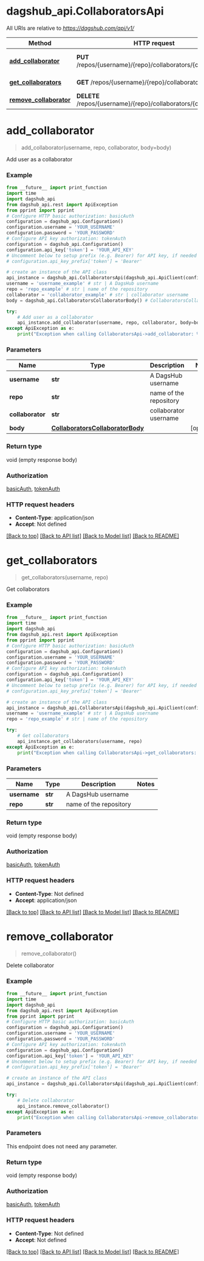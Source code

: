 # dagshub_api.CollaboratorsApi

All URIs are relative to *https://dagshub.com/api/v1/*

Method | HTTP request | Description
------------- | ------------- | -------------
[**add_collaborator**](CollaboratorsApi.md#add_collaborator) | **PUT** /repos/{username}/{repo}/collaborators/{collaborator} | Add user as a collaborator
[**get_collaborators**](CollaboratorsApi.md#get_collaborators) | **GET** /repos/{username}/{repo}/collaborators | Get collaborators
[**remove_collaborator**](CollaboratorsApi.md#remove_collaborator) | **DELETE** /repos/{username}/{repo}/collaborators/{collaborator} | Delete collaborator

# **add_collaborator**
> add_collaborator(username, repo, collaborator, body=body)

Add user as a collaborator

### Example
```python
from __future__ import print_function
import time
import dagshub_api
from dagshub_api.rest import ApiException
from pprint import pprint
# Configure HTTP basic authorization: basicAuth
configuration = dagshub_api.Configuration()
configuration.username = 'YOUR_USERNAME'
configuration.password = 'YOUR_PASSWORD'
# Configure API key authorization: tokenAuth
configuration = dagshub_api.Configuration()
configuration.api_key['token'] = 'YOUR_API_KEY'
# Uncomment below to setup prefix (e.g. Bearer) for API key, if needed
# configuration.api_key_prefix['token'] = 'Bearer'

# create an instance of the API class
api_instance = dagshub_api.CollaboratorsApi(dagshub_api.ApiClient(configuration))
username = 'username_example' # str | A DagsHub username
repo = 'repo_example' # str | name of the repository
collaborator = 'collaborator_example' # str | collaborator username
body = dagshub_api.CollaboratorsCollaboratorBody() # CollaboratorsCollaboratorBody |  (optional)

try:
    # Add user as a collaborator
    api_instance.add_collaborator(username, repo, collaborator, body=body)
except ApiException as e:
    print("Exception when calling CollaboratorsApi->add_collaborator: %s\n" % e)
```

### Parameters

Name | Type | Description  | Notes
------------- | ------------- | ------------- | -------------
 **username** | **str**| A DagsHub username | 
 **repo** | **str**| name of the repository | 
 **collaborator** | **str**| collaborator username | 
 **body** | [**CollaboratorsCollaboratorBody**](CollaboratorsCollaboratorBody.md)|  | [optional] 

### Return type

void (empty response body)

### Authorization

[basicAuth](../README.md#basicAuth), [tokenAuth](../README.md#tokenAuth)

### HTTP request headers

 - **Content-Type**: application/json
 - **Accept**: Not defined

[[Back to top]](#) [[Back to API list]](../README.md#documentation-for-api-endpoints) [[Back to Model list]](../README.md#documentation-for-models) [[Back to README]](../README.md)

# **get_collaborators**
> get_collaborators(username, repo)

Get collaborators

### Example
```python
from __future__ import print_function
import time
import dagshub_api
from dagshub_api.rest import ApiException
from pprint import pprint
# Configure HTTP basic authorization: basicAuth
configuration = dagshub_api.Configuration()
configuration.username = 'YOUR_USERNAME'
configuration.password = 'YOUR_PASSWORD'
# Configure API key authorization: tokenAuth
configuration = dagshub_api.Configuration()
configuration.api_key['token'] = 'YOUR_API_KEY'
# Uncomment below to setup prefix (e.g. Bearer) for API key, if needed
# configuration.api_key_prefix['token'] = 'Bearer'

# create an instance of the API class
api_instance = dagshub_api.CollaboratorsApi(dagshub_api.ApiClient(configuration))
username = 'username_example' # str | A DagsHub username
repo = 'repo_example' # str | name of the repository

try:
    # Get collaborators
    api_instance.get_collaborators(username, repo)
except ApiException as e:
    print("Exception when calling CollaboratorsApi->get_collaborators: %s\n" % e)
```

### Parameters

Name | Type | Description  | Notes
------------- | ------------- | ------------- | -------------
 **username** | **str**| A DagsHub username | 
 **repo** | **str**| name of the repository | 

### Return type

void (empty response body)

### Authorization

[basicAuth](../README.md#basicAuth), [tokenAuth](../README.md#tokenAuth)

### HTTP request headers

 - **Content-Type**: Not defined
 - **Accept**: application/json

[[Back to top]](#) [[Back to API list]](../README.md#documentation-for-api-endpoints) [[Back to Model list]](../README.md#documentation-for-models) [[Back to README]](../README.md)

# **remove_collaborator**
> remove_collaborator()

Delete collaborator

### Example
```python
from __future__ import print_function
import time
import dagshub_api
from dagshub_api.rest import ApiException
from pprint import pprint
# Configure HTTP basic authorization: basicAuth
configuration = dagshub_api.Configuration()
configuration.username = 'YOUR_USERNAME'
configuration.password = 'YOUR_PASSWORD'
# Configure API key authorization: tokenAuth
configuration = dagshub_api.Configuration()
configuration.api_key['token'] = 'YOUR_API_KEY'
# Uncomment below to setup prefix (e.g. Bearer) for API key, if needed
# configuration.api_key_prefix['token'] = 'Bearer'

# create an instance of the API class
api_instance = dagshub_api.CollaboratorsApi(dagshub_api.ApiClient(configuration))

try:
    # Delete collaborator
    api_instance.remove_collaborator()
except ApiException as e:
    print("Exception when calling CollaboratorsApi->remove_collaborator: %s\n" % e)
```

### Parameters
This endpoint does not need any parameter.

### Return type

void (empty response body)

### Authorization

[basicAuth](../README.md#basicAuth), [tokenAuth](../README.md#tokenAuth)

### HTTP request headers

 - **Content-Type**: Not defined
 - **Accept**: Not defined

[[Back to top]](#) [[Back to API list]](../README.md#documentation-for-api-endpoints) [[Back to Model list]](../README.md#documentation-for-models) [[Back to README]](../README.md)

